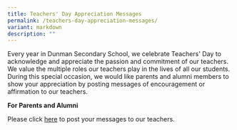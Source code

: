 ```yaml
---
title: Teachers' Day Appreciation Messages
permalink: /teachers-day-appreciation-messages/
variant: markdown
description: ""
---
```

<p>Every year in Dunman Secondary School, we celebrate Teachers' Day to acknowledge
and appreciate the passion and commitment of our teachers. We value the
multiple roles our teachers play in the lives of all our students.&nbsp;
During this special occasion, we would like parents and alumni members
to show your appreciation by posting messages of encouragement or affirmation
to our teachers.</p>
<p></p>
<p><strong>For Parents and Alumni </strong>
</p>
<p>Please click&nbsp;<a href="https://form.gov.sg/66c42472075d4f632e9b5fce" rel="noopener noreferrer nofollow" target="_blank">here</a>&nbsp;to post
your messages to our teachers.</p>